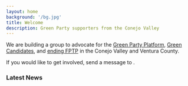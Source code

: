 ```yaml
---
layout: home
background: '/bg.jpg'
title: Welcome
description: Green Party supporters from the Conejo Valley
---
```


We are building a group to advocate for the [Green Party Platform](http://cagreens.org/platform), [Green Candidates](http://www.cagreens.org/elections/2020-fall), and [ending FPTP](https://www.youtube.com/watch?v=s7tWHJfhiyo) in the Conejo Valley and Ventura County.

If you would like to get involved, send a message to <span id="email"></span>.

<script src="assets/js/email.js"></script>

### Latest News

